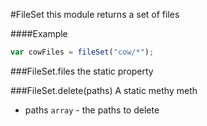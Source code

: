 <a name="<anonymous>.FileSet"></a>
#FileSet
this module returns a set of files

  
####Example
```js
var cowFiles = fileSet("cow/*");
```
<a name="<anonymous>.FileSet#files"></a>
###FileSet.files
the static property

  
<a name="<anonymous>.FileSet#delete"></a>
###FileSet.delete(paths)
A static methy meth


- paths `array` - the paths to delete

